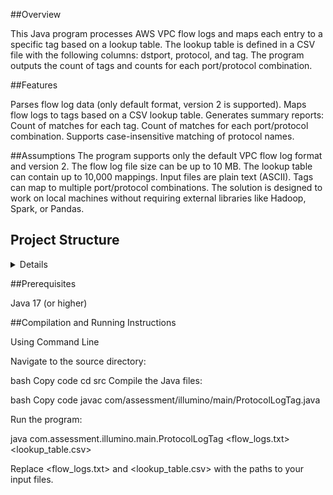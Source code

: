 ##Overview

This Java program processes AWS VPC flow logs and maps each entry to a specific tag based on a lookup table. The lookup table is defined in a CSV file with the following columns: dstport, protocol, and tag. The program outputs the count of tags and counts for each port/protocol combination.

##Features

Parses flow log data (only default format, version 2 is supported).
Maps flow logs to tags based on a CSV lookup table.
Generates summary reports:
Count of matches for each tag.
Count of matches for each port/protocol combination.
Supports case-insensitive matching of protocol names.

##Assumptions
The program supports only the default VPC flow log format and version 2.
The flow log file size can be up to 10 MB.
The lookup table can contain up to 10,000 mappings.
Input files are plain text (ASCII).
Tags can map to multiple port/protocol combinations.
The solution is designed to work on local machines without requiring external libraries like Hadoop, Spark, or Pandas.</n>

## Project Structure

<details>
```bash
protocol_tag/
├── src/
│   └── com/
│       └── assessment/
│           └── illumino/
│               ├── main/
│               │   └── ProtocolLogTag.java
│               ├── test/
│               │   └── ProtocolLogTagTest.java
│           ```    
├── README.md
</details>

##Prerequisites

Java 17 (or higher)

##Compilation and Running Instructions

Using Command Line

Navigate to the source directory:

bash
Copy code
cd src
Compile the Java files:

bash
Copy code
javac com/assessment/illumino/main/ProtocolLogTag.java

Run the program:

java com.assessment.illumino.main.ProtocolLogTag <flow_logs.txt> <lookup_table.csv>

Replace <flow_logs.txt> and <lookup_table.csv> with the paths to your input files.
